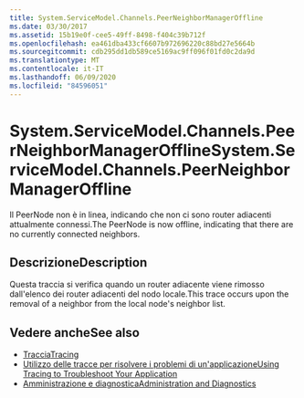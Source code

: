 ```yaml
---
title: System.ServiceModel.Channels.PeerNeighborManagerOffline
ms.date: 03/30/2017
ms.assetid: 15b19e0f-cee5-49ff-8498-f404c39b712f
ms.openlocfilehash: ea461dba433cf6607b972696220c88bd27e5664b
ms.sourcegitcommit: cdb295dd1db589ce5169ac9ff096f01fd0c2da9d
ms.translationtype: MT
ms.contentlocale: it-IT
ms.lasthandoff: 06/09/2020
ms.locfileid: "84596051"
---
```

# <a name="systemservicemodelchannelspeerneighbormanageroffline"></a><span data-ttu-id="adfdd-102">System.ServiceModel.Channels.PeerNeighborManagerOffline</span><span class="sxs-lookup"><span data-stu-id="adfdd-102">System.ServiceModel.Channels.PeerNeighborManagerOffline</span></span>
<span data-ttu-id="adfdd-103">Il PeerNode non è in linea, indicando che non ci sono router adiacenti attualmente connessi.</span><span class="sxs-lookup"><span data-stu-id="adfdd-103">The PeerNode is now offline, indicating that there are no currently connected neighbors.</span></span>  
  
## <a name="description"></a><span data-ttu-id="adfdd-104">Descrizione</span><span class="sxs-lookup"><span data-stu-id="adfdd-104">Description</span></span>  
 <span data-ttu-id="adfdd-105">Questa traccia si verifica quando un router adiacente viene rimosso dall'elenco dei router adiacenti del nodo locale.</span><span class="sxs-lookup"><span data-stu-id="adfdd-105">This trace occurs upon the removal of a neighbor from the local node's neighbor list.</span></span>  
  
## <a name="see-also"></a><span data-ttu-id="adfdd-106">Vedere anche</span><span class="sxs-lookup"><span data-stu-id="adfdd-106">See also</span></span>

- [<span data-ttu-id="adfdd-107">Traccia</span><span class="sxs-lookup"><span data-stu-id="adfdd-107">Tracing</span></span>](index.md)
- [<span data-ttu-id="adfdd-108">Utilizzo delle tracce per risolvere i problemi di un'applicazione</span><span class="sxs-lookup"><span data-stu-id="adfdd-108">Using Tracing to Troubleshoot Your Application</span></span>](using-tracing-to-troubleshoot-your-application.md)
- [<span data-ttu-id="adfdd-109">Amministrazione e diagnostica</span><span class="sxs-lookup"><span data-stu-id="adfdd-109">Administration and Diagnostics</span></span>](../index.md)
